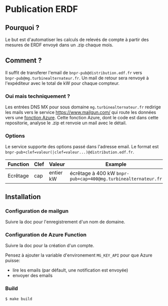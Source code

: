 # Publication ERDF

## Pourquoi ?

Le but est d'automatiser les calculs de relevés de compte à partir des mesures de ERDF envoyé dans un .zip chaque mois.

## Comment ?

Il suffit de transferer l'email de `bnpr-pub@distribution.edf.fr` vers `	bnpr-pub@mg.turbinealternateur.fr`. Un mail de retour sera renvoyé à l'expéditeur avec le total de kW pour chaque compteur.

### Oui mais techniquement ?

Les entrées DNS MX pour sous domaine `mg.turbinealternateur.fr` redirige les mails vers le service https://www.mailgun.com/ qui route les données vers une [fonction Azure](https://azure.microsoft.com/fr-fr/services/functions/).
Cette fonction Azure, dont le code est dans cette repositorie, analyse le .zip et renvoie un mail avec le détail. 

### Options

Le service supporte des options passé dans l'adresse email. Le format est
`bnpr-pub+clef=valeur(|clef=valeur...)@distribution.edf.fr`.

| Function | Clef | Valeur | Example
| ------ | ------ | ------ | ------ |
| Ecrêtage  | cap | entier kW | écrêtage à 400 kW `bnpr-pub+cap=400@mg.turbinealternateur.fr `|

## Installation

### Configuration de mailgun

Suivre la doc pour l'enregistrement d'un nom de domaine.

### Configuration de Azure Function

Suivre la doc pour la création d'un compte.

Pensez à ajouter la variable d'environement `MG_KEY_API` pour que Azure puisse:

* lire les emails (par défault, une notification est envoyée)
* envoyer des emails

### Build

```sh
$ make build
```

